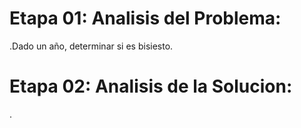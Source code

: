 # Etapa 01: Analisis del Problema:
  .Dado un año, determinar si es bisiesto.
  
# Etapa 02: Analisis de la Solucion:
  .

